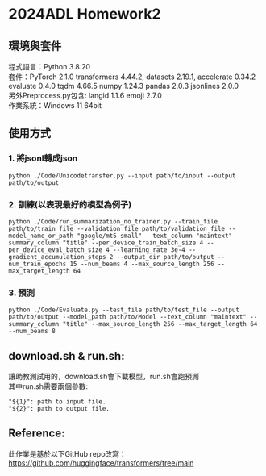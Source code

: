 # 2024ADL Homework2
## 環境與套件
程式語言：Python 3.8.20<br>
套件：PyTorch 2.1.0 transformers 4.44.2, datasets 2.19.1, accelerate 0.34.2 evaluate 0.4.0 tqdm 4.66.5 numpy 1.24.3 pandas 2.0.3 jsonlines 2.0.0<br>
另外Preprocess.py包含: langid 1.1.6 emoji 2.7.0<br>
作業系統：Windows 11 64bit
## 使用方式
### 1. 將jsonl轉成json
```
python ./Code/Unicodetransfer.py --input path/to/input --output path/to/output
```
### 2. 訓練(以表現最好的模型為例子)
```
python ./Code/run_summarization_no_trainer.py --train_file path/to/train_file --validation_file path/to/validation_file --model_name_or_path "google/mt5-small" --text_column "maintext" --summary_column "title" --per_device_train_batch_size 4 --per_device_eval_batch_size 4 --learning_rate 3e-4 --gradient_accumulation_steps 2 --output_dir path/to/output --num_train_epochs 15 --num_beams 4 --max_source_length 256 --max_target_length 64
```
### 3. 預測
```
python ./Code/Evaluate.py --test_file path/to/test_file --output path/to/output --model_path path/to/Model --text_column "maintext" --summary_column "title" --max_source_length 256 --max_target_length 64 --num_beams 8
```
## download.sh & run.sh:
讓助教測試用的，download.sh會下載模型，run.sh會跑預測<br>
其中run.sh需要兩個參數:<br>
```
"${1}": path to input file.
"${2}": path to output file.
```
## Reference:
此作業是基於以下GitHub repo改寫：<br>
https://github.com/huggingface/transformers/tree/main
